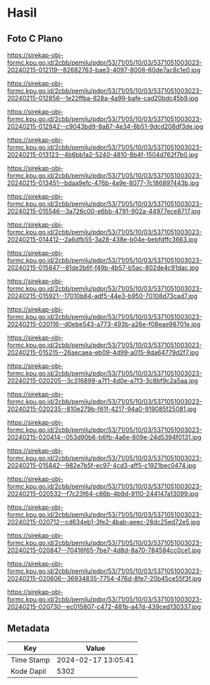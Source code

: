# Hasil

## Foto C Plano

https://sirekap-obj-formc.kpu.go.id/2cbb/pemilu/pdpr/53/71/05/10/03/5371051003023-20240215-012119--82682763-bae3-4097-8008-60de7ac8c1e0.jpg

https://sirekap-obj-formc.kpu.go.id/2cbb/pemilu/pdpr/53/71/05/10/03/5371051003023-20240215-012856--1e22ffba-828a-4a99-bafe-cad20bdc45b9.jpg

https://sirekap-obj-formc.kpu.go.id/2cbb/pemilu/pdpr/53/71/05/10/03/5371051003023-20240215-012942--c9043bd9-8a87-4e34-8b51-9dcd208df3de.jpg

https://sirekap-obj-formc.kpu.go.id/2cbb/pemilu/pdpr/53/71/05/10/03/5371051003023-20240215-013123--4b6bb1a2-5240-4810-8b4f-1504d762f7b0.jpg

https://sirekap-obj-formc.kpu.go.id/2cbb/pemilu/pdpr/53/71/05/10/03/5371051003023-20240215-013451--bdaa9efc-476b-4a9e-8077-7c186897443b.jpg

https://sirekap-obj-formc.kpu.go.id/2cbb/pemilu/pdpr/53/71/05/10/03/5371051003023-20240215-015546--3a726c00-e6bb-4791-902a-44977ece8717.jpg

https://sirekap-obj-formc.kpu.go.id/2cbb/pemilu/pdpr/53/71/05/10/03/5371051003023-20240215-014412--2a6dfb55-3a28-438e-b04e-bebfdffc3663.jpg

https://sirekap-obj-formc.kpu.go.id/2cbb/pemilu/pdpr/53/71/05/10/03/5371051003023-20240215-015847--81de2b6f-f49b-4b57-b5ac-802de4c91dac.jpg

https://sirekap-obj-formc.kpu.go.id/2cbb/pemilu/pdpr/53/71/05/10/03/5371051003023-20240215-015921--17010b84-adf5-44e3-b950-70108d73cad7.jpg

https://sirekap-obj-formc.kpu.go.id/2cbb/pemilu/pdpr/53/71/05/10/03/5371051003023-20240215-020116--d0ebe543-a773-493b-a26e-f08eae98701e.jpg

https://sirekap-obj-formc.kpu.go.id/2cbb/pemilu/pdpr/53/71/05/10/03/5371051003023-20240215-015215--26aecaea-eb09-4d99-a015-8da64779d2f7.jpg

https://sirekap-obj-formc.kpu.go.id/2cbb/pemilu/pdpr/53/71/05/10/03/5371051003023-20240215-020205--3c316899-a7f1-4d0e-a7f3-3c8bf9c2a5aa.jpg

https://sirekap-obj-formc.kpu.go.id/2cbb/pemilu/pdpr/53/71/05/10/03/5371051003023-20240215-020235--810e279b-f61f-4217-94a0-919085f25081.jpg

https://sirekap-obj-formc.kpu.go.id/2cbb/pemilu/pdpr/53/71/05/10/03/5371051003023-20240215-020414--053d90b6-b6fb-4a6e-809e-24d5394f0131.jpg

https://sirekap-obj-formc.kpu.go.id/2cbb/pemilu/pdpr/53/71/05/10/03/5371051003023-20240215-015842--982e7b5f-ec97-4cd3-aff5-c1921bec0474.jpg

https://sirekap-obj-formc.kpu.go.id/2cbb/pemilu/pdpr/53/71/05/10/03/5371051003023-20240215-020532--f7c23f64-c86b-4b9d-9110-244147a13099.jpg

https://sirekap-obj-formc.kpu.go.id/2cbb/pemilu/pdpr/53/71/05/10/03/5371051003023-20240215-020712--cd634eb1-3fe2-4bab-aeec-28dc25ed72e5.jpg

https://sirekap-obj-formc.kpu.go.id/2cbb/pemilu/pdpr/53/71/05/10/03/5371051003023-20240215-020847--70416f65-7be7-4d8d-8a70-784584cc0ce1.jpg

https://sirekap-obj-formc.kpu.go.id/2cbb/pemilu/pdpr/53/71/05/10/03/5371051003023-20240215-020606--36934835-7754-476d-8fe7-20b45ce55f3f.jpg

https://sirekap-obj-formc.kpu.go.id/2cbb/pemilu/pdpr/53/71/05/10/03/5371051003023-20240215-020730--ec015807-c472-481b-a47d-439ced130337.jpg


## Metadata

| Key        | Value               |
| ---------- | ------------------- |
| Time Stamp | 2024-02-17 13:05:41 |
| Kode Dapil | 5302                |



